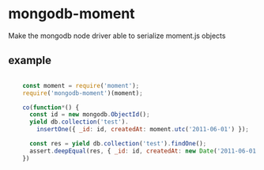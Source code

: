 # mongodb-moment

Make the mongodb node driver able to serialize moment.js objects

## example

```javascript

    const moment = require('moment');
    require('mongodb-moment')(moment);

    co(function*() {
      const id = new mongodb.ObjectId();
      yield db.collection('test').
        insertOne({ _id: id, createdAt: moment.utc('2011-06-01') });

      const res = yield db.collection('test').findOne();
      assert.deepEqual(res, { _id: id, createdAt: new Date('2011-06-01') });
    })
  
```